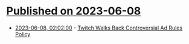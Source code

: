 # [Published on 2023-06-08](index.md)

* [2023-06-08, 02:02:00](https://games.slashdot.org/story/23/06/08/0142231/twitch-walks-back-controversial-ad-rules-policy?utm_source=rss1.0mainlinkanon&utm_medium=feed) - [Twitch Walks Back Controversial Ad Rules Policy](https://games.slashdot.org/story/23/06/08/0142231/twitch-walks-back-controversial-ad-rules-policy?utm_source=rss1.0mainlinkanon&utm_medium=feed)
